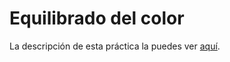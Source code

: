 # Equilibrado del color

La descripción de esta práctica la puedes ver [aquí](https://docs.google.com/document/d/1eXCv4QR6dWD2nRB3f-6WHFBlQCp12aYT_DeiahuKpvg/edit?usp=sharing).

